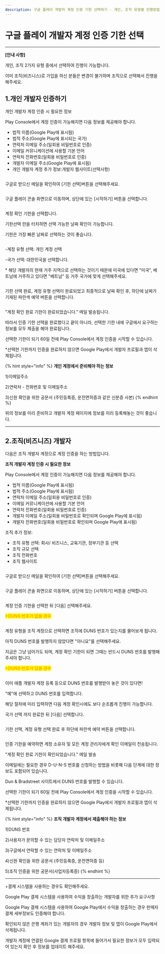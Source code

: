 ```yaml
---
description: 구글 플레이 개발자 계정 인증 기한 선택하기 - 개인, 조직 유형별 진행방법
---
```


# 구글 플레이 개발자 계정 인증 기한 선택



***



**\[안내 사항]**

개인, 조직 2가지 유형 중에서 선택하여 진행이 가능합니다.

이미 조직(비즈니스)로 가입을 하신 분들은 변경이 불가하며 조직으로 선택해서 진행을 해주세요.



## 1.개인 개발자 인증하기

개인 개발자 계정 인증 시 필요한 정보

Play Console에서 계정 인증이 가능해지면 다음 정보를 제공해야 합니다.

* 법적 이름(Google Play에 표시됨)
* 법적 주소(Google Play에 표시되는 국가)
* 연락처 이메일 주소(일회용 비밀번호로 인증)
* 이메일 커뮤니케이션에 사용할 기본 언어
* 연락처 전화번호(일회용 비밀번호로 인증)
* 개발자 이메일 주소(Google Play에 표시됨)
* 개인 개발자 계정 추가 정보:개발자 웹사이트(선택사항)

<div align="left">

<figure><img src="../../.gitbook/assets/계정1.png" alt=""><figcaption></figcaption></figure>

</div>

구글로 받으신 메일을 확인하여 \[기한 선택]버튼을 선택해주세요.



<div align="left">

<figure><img src="../../.gitbook/assets/계정2.png" alt=""><figcaption></figcaption></figure>

</div>

구글 플레이 콘솔 화면으로 이동하며, 상단에 있는 \[시작하기] 버튼을 선택합니다.



<figure><img src="../../.gitbook/assets/계정3.png" alt=""><figcaption></figcaption></figure>

계정 확인 기한을 선택합니다.

기한선택 란을 터치하면 선택 가능한 날짜 확인이 가능합니다.

기한은 가장 빠른 날짜로 선택하는 것이 좋습니다.



<figure><img src="../../.gitbook/assets/계정6(개인).png" alt=""><figcaption></figcaption></figure>

\-계정 유형 선택: 개인 계정 선택

\-국가 선택: 대한민국을 선택합니다.

\* 해당 개발자의 현재 거주 지역으로 선택하는 것이기 때문에 미국에 있다면 "미국", 베트남에 거주하고 있다면 "베트남" 등 거주 국가에 맞게 선택해주세요.



<div align="left">

<figure><img src="../../.gitbook/assets/계정7(개인).png" alt=""><figcaption></figcaption></figure>

</div>

기한 선택 완료, 계정 유형 선택이 완료되었고 최종적으로 날짜 확인 후, 하단에 날짜가 기재된 파란색 예약 버튼을 선택합니다.



<div align="left">

<figure><img src="../../.gitbook/assets/18.png" alt=""><figcaption></figcaption></figure>

</div>

"계정 확인 완료 기한이 완료되었습니다." 메일 발송됩니다.

따라서 인증 기한 선택을 완료했다고 끝이 아니라, 선택한 기한 내에 구글에서 요구하는 정보를 모두 제출을 해야 완료됩니다.

선택한 기한이 되기 60일 전에 Play Console에서 계정 인증을 시작할 수 있습니다.

\*선택한 기한까지 인증을 완료하지 않으면 Google Play에서 개발자 프로필과 앱이 삭제됩니다.

{% hint style="info" %}
**개인 계정에서 준비해야 하는 정보**

1\)이메일주소

2\)연락처 - 전화번호 및 이메일주소

3\)신원 확인을 위한 공문서 (주민등록증, 운전면허증과 같은 신분증 사본)
{% endhint %}

위의 정보를 미리 준비하고 개발자 계정 페이지에 정보를 미리 등록해놓는 것이 좋습니다.

***



## 2.조직(비즈니즈) 개발자

다음은 조직 개발자 계정으로 계정 인증을 하는 방법입니다.



**조직 개발자 계정 인증 시 필요한 정보**

Play Console에서 계정 인증이 가능해지면 다음 정보를 제공해야 합니다.

* 법적 이름(Google Play에 표시됨)
* 법적 주소(Google Play에 표시됨)
* 연락처 이메일 주소(일회용 비밀번호로 인증)
* 이메일 커뮤니케이션에 사용할 기본 언어
* 연락처 전화번호(일회용 비밀번호로 인증)
* 개발자 이메일 주소(일회용 비밀번호로 확인되며 Google Play에 표시됨)
* 개발자 전화번호(일회용 비밀번호로 확인되며 Google Play에 표시됨)

조직 추가 정보:

* 조직 유형 선택: 회사/ 비즈니스, 교육기관, 정부기관 등 선택
* 조직 규모 선택
* 조직 전화번호
* 조직 웹사이트



<div align="left">

<figure><img src="../../.gitbook/assets/계정1.png" alt=""><figcaption></figcaption></figure>

</div>

구글로 받으신 메일을 확인하여 \[기한 선택]버튼을 선택해주세요.



<div align="left">

<figure><img src="../../.gitbook/assets/계정2.png" alt=""><figcaption></figcaption></figure>

</div>

구글 플레이 콘솔 화면으로 이동하며, 상단에 있는 \[시작하기] 버튼을 선택합니다.





<figure><img src="../../.gitbook/assets/계정3.png" alt=""><figcaption></figcaption></figure>

계정 인증 기한을 선택한 뒤 \[다음] 선택해주세요.



<mark style="color:orange;">**\*DUNS 번호가 없을 경우**</mark>

<figure><img src="../../.gitbook/assets/계정4(조직).png" alt=""><figcaption></figcaption></figure>

계정 유형을 조직 계정으로 선택하면 조직에 DUNS 번호가 있는지를 물어보게 됩니다.

아직 DUNS 번호를 발행하지 않았다면 "아니요"를 선택해주세요.

지금은 그냥 넘어가도 되며, 계정 확인 기한이 되면 그때는 반드시 DUNS 번호를 발행해주셔야 합니다.



<mark style="color:orange;">**\*DUNS 번호가 있을 경우**</mark>

<div align="left">

<figure><img src="../../.gitbook/assets/계정4-1(조직).png" alt=""><figcaption></figcaption></figure>

</div>

이미 애플 개발자 계정 등록 등으로 DUNS 번호를 발행받아 놓은 것이 있다면!

"예"에 선택하고 DUNS 번호를 입력합니다.

해당 절차에 미리 입력하면 다음 계정 확인시에도 보다 순조롭게 진행이 가능합니다.

국가 선택 까지 완료한 뒤 \[다음] 선택합니다.



<figure><img src="../../.gitbook/assets/계정5(조직).png" alt=""><figcaption></figcaption></figure>

기한 선택, 계정 유형 선택 완료 후 하단에 파란색 예약 버튼을 선택합니다.



<div align="left">

<figure><img src="../../.gitbook/assets/계정6(조직).png" alt=""><figcaption></figcaption></figure>

</div>

인증 기한을 예약하면 계정 소유자 및 모든 계정 관리자에게 확인 이메일이 전송됩니다.

"계정 확인 완료 기한이 확인되었습니다." 메일 발송

이메일에는 필요한 경우 D-U-N-S 번호를 신청하는 방법을 비롯해 다음 단계에 대한 정보도 포함되어 있습니다.

Dun & Bradstreet 사이트에서 DUNS 번호를 발행할 수 있습니다.

선택한 기한이 되기 60일 전에 Play Console에서 계정 인증을 시작할 수 있습니다.

\*선택한 기한까지 인증을 완료하지 않으면 Google Play에서 개발자 프로필과 앱이 삭제됩니다.

{% hint style="info" %}
**조직 개발자 계정에서 제출해야 하는 정보**

1\)DUNS 번호

2\)사용자가 문의할 수 있는 담당자 연락처 및 이메일주소

3\)구글에서 연락할 수 있는 연락처 및 이메일주소

4\)신원 확인을 위한 공문서 (주민등록증, 운전면허증 등)

5\)조직 인증을 위한 공문서(사업자등록증)
{% endhint %}

***

\+결제 시스템을 사용하는 경우도 확인해주세요.

Google Play 결제 시스템을 사용하여 수익을 창출하는 개발자를 위한 추가 요구사항

Google Play 결제 시스템을 사용하여 Google Play에서 수익을 창출하는 경우 판매자 결제 세부정보도 인증해야 합니다.

확인되지 않은 은행 계좌가 있는 개발자의 경우 개발자 정보 및 앱이 Google Play에서 삭제됩니다.

개발자 계정에 연결된 Google 결제 프로필 항목에 들어가서 필요한 정보가 모두 입력되어 있는지 확인 후 정보를 업데이트 해주세요.

